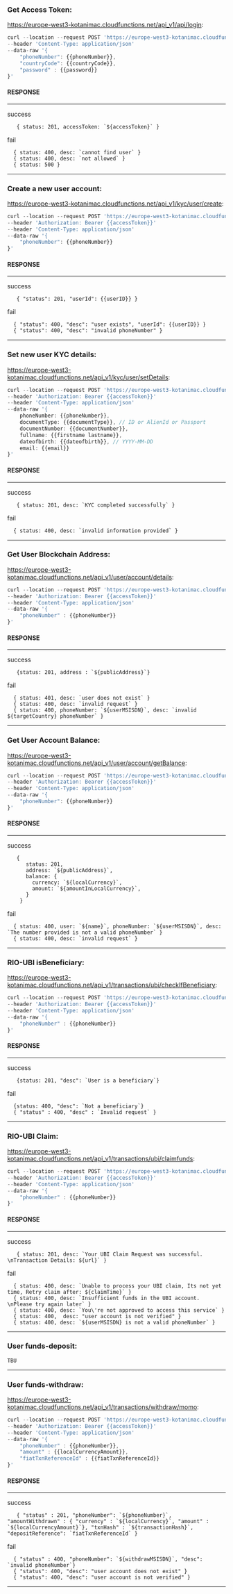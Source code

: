 ### Get Access Token:
https://europe-west3-kotanimac.cloudfunctions.net/api_v1/api/login:
```javascript
curl --location --request POST 'https://europe-west3-kotanimac.cloudfunctions.net/api_v1/api/login'
--header 'Content-Type: application/json'
--data-raw '{
    "phoneNumber": {{phoneNumber}},
    "countryCode": {{countryCode}},
    "password" : {{password}}
}'
```
#### RESPONSE
---
<dl><dt>success</dt></dl>

```json5  
   { status: 201, accessToken: `${accessToken}` } 
```

<dl><dt>fail</dt></dl>

```json5 
  { status: 400, desc: `cannot find user` }
  { status: 400, desc: `not allowed` }
  { status: 500 }
```
---
### Create a new user account:
https://europe-west3-kotanimac.cloudfunctions.net/api_v1/kyc/user/create:
```javascript
curl --location --request POST 'https://europe-west3-kotanimac.cloudfunctions.net/api_v1/kyc/user/create'
--header 'Authorization: Bearer {{accessToken}}'
--header 'Content-Type: application/json'
--data-raw '{
    "phoneNumber": {{phoneNumber}}
}'
```
#### RESPONSE
---
<dl><dt>success</dt></dl>

```json5  
   { "status": 201, "userId": {{userID}} } 
```

<dl><dt>fail</dt></dl>

```json5 
  { "status": 400, "desc": "user exists", "userId": {{userID}} }
  { "status": 400, "desc": "invalid phoneNumber" }
```
---

### Set new user KYC details:
https://europe-west3-kotanimac.cloudfunctions.net/api_v1/kyc/user/setDetails:
```javascript
curl --location --request POST 'https://europe-west3-kotanimac.cloudfunctions.net/api_v1/kyc/user/setDetails'
--header 'Authorization: Bearer {{accessToken}}' 
--header 'Content-Type: application/json' 
--data-raw '{
    phoneNumber: {{phoneNumber}},
    documentType: {{documentType}}, // ID or AlienId or Passport
    documentNumber: {{documentNumber}},
    fullname: {{firstname lastname}},
    dateofbirth: {{dateofbirth}}, // YYYY-MM-DD
    email: {{email}}
}'
```
#### RESPONSE
---
<dl><dt>success</dt></dl>

```json5  
   { status: 201, desc: `KYC completed successfully` } 
```

<dl><dt>fail</dt></dl>

```json5 
  { status: 400, desc: `invalid information provided` }
```
---


### Get User Blockchain Address:
https://europe-west3-kotanimac.cloudfunctions.net/api_v1/user/account/details:
```javascript
curl --location --request POST 'https://europe-west3-kotanimac.cloudfunctions.net/api_v1/user/account/details' 
--header 'Authorization: Bearer {{accessToken}}' 
--header 'Content-Type: application/json' 
--data-raw '{
    "phoneNumber" : {{phoneNumber}}
}'
```
#### RESPONSE
---
<dl><dt>success</dt></dl>

```json5  
   {status: 201, address : `${publicAddress}`} 
```

<dl><dt>fail</dt></dl>

```json5 
  { status: 401, desc: `user does not exist` }
  { status: 400, desc: `invalid request` }
  { status: 400, phoneNumber: `${userMSISDN}`, desc: `invalid ${targetCountry} phoneNumber` }
```
---


### Get User Account Balance:
https://europe-west3-kotanimac.cloudfunctions.net/api_v1/user/account/getBalance:
```javascript
curl --location --request POST 'https://europe-west3-kotanimac.cloudfunctions.net/api_v1/user/account/getBalance'
--header 'Authorization: Bearer {{accessToken}}'
--header 'Content-Type: application/json'
--data-raw '{
	"phoneNumber": {{phoneNumber}}
}'
```
#### RESPONSE
---
<dl><dt>success</dt></dl>

```json5  
   { 
      status: 201,     
      address: `${publicAddress}`, 
      balance: {
        currency: `${localCurrency}`, 
        amount: `${amountInLocalCurrency}`,
      }   
    } 
```

<dl><dt>fail</dt></dl>

```json5 
  { status: 400, user: `${name}`, phoneNumber: `${userMSISDN}`, desc: `The number provided is not a valid phoneNumber` }
  { status: 400, desc: `invalid request` }  
```
---


### RIO-UBI isBeneficiary:
https://europe-west3-kotanimac.cloudfunctions.net/api_v1/transactions/ubi/checkIfBeneficiary:
```javascript
curl --location --request POST 'https://europe-west3-kotanimac.cloudfunctions.net/api_v1/transactions/ubi/claimfunds'
--header 'Authorization: Bearer {{accessToken}}'
--header 'Content-Type: application/json'
--data-raw '{
    "phoneNumber" : {{phoneNumber}}
}'
```
#### RESPONSE
---
<dl><dt>success</dt></dl>

```json5  
   {status: 201, "desc": `User is a beneficiary`} 
```

<dl><dt>fail</dt></dl>

```json5 
  {status: 400, "desc": `Not a beneficiary`}
  { "status" : 400, "desc" : `Invalid request` }
```
---


### RIO-UBI Claim:
https://europe-west3-kotanimac.cloudfunctions.net/api_v1/transactions/ubi/claimfunds:
```javascript
curl --location --request POST 'https://europe-west3-kotanimac.cloudfunctions.net/api_v1/transactions/ubi/claimfunds'
--header 'Authorization: Bearer {{accessToken}}'
--header 'Content-Type: application/json'
--data-raw '{
    "phoneNumber" : {{phoneNumber}}
}'
```
#### RESPONSE
---
<dl><dt>success</dt></dl>

```json5  
   { status: 201, desc: `Your UBI Claim Request was successful. \nTransaction Details: ${url}` } 
```

<dl><dt>fail</dt></dl>

```json5 
  { status: 400, desc: `Unable to process your UBI claim, Its not yet time, Retry claim after: ${claimTime}` }
  { status: 400, desc: `Insufficient funds in the UBI account. \nPlease try again later` }
  { status: 400, desc: `You\'re not approved to access this service` }
  { status: 400,  desc: "user account is not verified" }
  { status: 400, desc: `${userMSISDN} is not a valid phoneNumber` } 
```
---

### User funds-deposit:
```
TBU
```
---


### User funds-withdraw:
https://europe-west3-kotanimac.cloudfunctions.net/api_v1/transactions/withdraw/momo:
```javascript
curl --location --request POST 'https://europe-west3-kotanimac.cloudfunctions.net/api_v1/transactions/withdraw/momo'
--header 'Authorization: Bearer {{accessToken}}'
--header 'Content-Type: application/json'
--data-raw '{
    "phoneNumber" : {{phoneNumber}},
    "amount" : {{localCurrencyAmount}},
    "fiatTxnReferenceId" : {{fiatTxnReferenceId}}
}'
```
#### RESPONSE
---
<dl><dt>success</dt></dl>

```json5  
   { "status" : 201, "phoneNumber": `${phoneNumber}`,  "amountWithdrawn" : { "currency" : `${localCurrency}`, "amount" : `${localCurrencyAmount}`}, "txnHash" : `${transactionHash}`, "depositReference": `fiatTxnReferenceId` } 
```

<dl><dt>fail</dt></dl>

```json5 
  { "status" : 400, "phoneNumber": `${withdrawMSISDN}`, "desc": `invalid phoneNumber`}
  { "status": 400, "desc": "user account does not exist" }
  { "status": 400, "desc": "user account is not verified" } 
```
---

```
